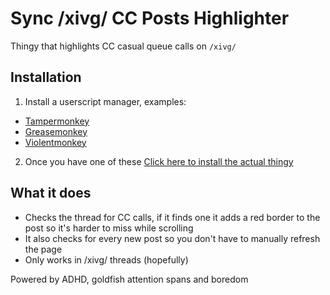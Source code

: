 # Sync /xivg/ CC Posts Highlighter

Thingy that highlights CC casual queue calls on `/xivg/`

## Installation

1. Install a userscript manager, examples:

- [Tampermonkey](https://tampermonkey.net/)
- [Greasemonkey](https://addons.mozilla.org/en-US/firefox/addon/greasemonkey/)
- [Violentmonkey](https://violentmonkey.github.io/)


2. Once you have one of these [Click here to install the actual thingy](https://raw.githubusercontent.com/CrystallineConflictAnon/Sync-CC-highlight/main/xivg_callout_highlighter.user.js)

## What it does

- Checks the thread for CC calls, if it finds one it adds a red border to the post so it's harder to miss while scrolling
- It also checks for every new post so you don't have to manually refresh the page
- Only works in /xivg/ threads (hopefully)

Powered by ADHD, goldfish attention spans and boredom